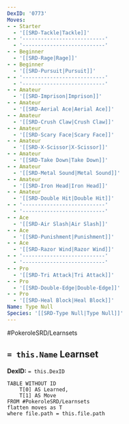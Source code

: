 ```yaml
---
DexID: '0773'
Moves:
- - Starter
  - '[[SRD-Tackle|Tackle]]'
- - '---------------------------'
  - '---------------------------'
- - Beginner
  - '[[SRD-Rage|Rage]]'
- - Beginner
  - '[[SRD-Pursuit|Pursuit]]'
- - '---------------------------'
  - '---------------------------'
- - Amateur
  - '[[SRD-Imprison|Imprison]]'
- - Amateur
  - '[[SRD-Aerial Ace|Aerial Ace]]'
- - Amateur
  - '[[SRD-Crush Claw|Crush Claw]]'
- - Amateur
  - '[[SRD-Scary Face|Scary Face]]'
- - Amateur
  - '[[SRD-X-Scissor|X-Scissor]]'
- - Amateur
  - '[[SRD-Take Down|Take Down]]'
- - Amateur
  - '[[SRD-Metal Sound|Metal Sound]]'
- - Amateur
  - '[[SRD-Iron Head|Iron Head]]'
- - Amateur
  - '[[SRD-Double Hit|Double Hit]]'
- - '---------------------------'
  - '---------------------------'
- - Ace
  - '[[SRD-Air Slash|Air Slash]]'
- - Ace
  - '[[SRD-Punishment|Punishment]]'
- - Ace
  - '[[SRD-Razor Wind|Razor Wind]]'
- - '---------------------------'
  - '---------------------------'
- - Pro
  - '[[SRD-Tri Attack|Tri Attack]]'
- - Pro
  - '[[SRD-Double-Edge|Double-Edge]]'
- - Pro
  - '[[SRD-Heal Block|Heal Block]]'
Name: Type Null
Species: '[[SRD-Type Null|Type Null]]'
---
```


#PokeroleSRD/Learnsets

## `= this.Name` Learnset

**DexID:** `= this.DexID`

```dataview
TABLE WITHOUT ID
    T[0] AS Learned,
    T[1] AS Move
FROM #PokeroleSRD/Learnsets
flatten moves as T
where file.path = this.file.path
```
